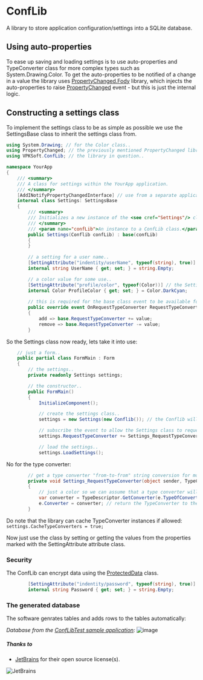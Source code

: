 # ConfLib
A library to store application configuration/settings into a SQLite database.

## Using auto-properties
To ease up saving and loading settings is to use auto-properties and TypeConverter class for more complex types such as System.Drawing.Color. To get the auto-properties to be notified of a change in a value the library uses [PropertyChanged.Fody](https://github.com/Fody/PropertyChanged) library, which injects the auto-properties to raise [PropertyChanged](docs.microsoft.com/en-us/dotnet/api/system.componentmodel.inotifypropertychanged.propertychanged) event - but this is just the internal logic.

## Constructing a settings class
To implement the settings class to be as simple as possible we use the SettingsBase class to inherit the settings class from.
```C#
using System.Drawing; // for the Color class..
using PropertyChanged; // the previously mentioned PropertyChanged library..
using VPKSoft.ConfLib; // the library in question..

namespace YourApp
{
    /// <summary>
    /// A class for settings within the YourApp application.
    /// </summary>
    [AddINotifyPropertyChangedInterface] // use from a separate application requires this attribute from the PropertyChanged library..
    internal class Settings: SettingsBase
    {
        /// <summary>
        /// Initializes a new instance of the <see cref="Settings"/> class.
        /// </summary>
        /// <param name="confLib">An instance to a ConfLib class.</param>
        public Settings(Conflib confLib) : base(confLib)
        {
        }
    
        // a setting for a user name..
        [SettingAttribute("indentity/userName", typeof(string), true)] // the SettingAttribute must be set for a setting value..
        internal string UserName { get; set; } = string.Empty;    

        // a color value for some use..
        [SettingAttribute("profile/color", typeof(Color))] // the SettingAttribute must be set for a setting value..
        internal Color ProfileColor { get; set; } = Color.DarkCyan;
        
        // this is required for the base class event to be available for subscription..
        public override event OnRequestTypeConverter RequestTypeConverter
        {
            add => base.RequestTypeConverter += value;
            remove => base.RequestTypeConverter -= value;
        }        
```
So the Settings class now ready, lets take it into use:
```C#
    // just a form..
    public partial class FormMain : Form
    {
        // the settings..
        private readonly Settings settings;

        // the constructor..
        public FormMain()
        {
            InitializeComponent();

            // create the settings class..
            settings = new Settings(new Conflib()); // the Conflib will create a folder and a SQLite database automatically to %LOCALAPPDATA%\YourApp

            // subscribe the event to allow the Settings class to request a TypeConverter for more complex types..
            settings.RequestTypeConverter += Settings_RequestTypeConverter;

            // load the settings..
            settings.LoadSettings();
```
No for the type converter:
```C#
        // get a type converter "from-to-from" string conversion for more complex types..
        private void Settings_RequestTypeConverter(object sender, TypeConverterEventArgs e)
        {
            // just a color so we can assume that a type converter will be found..
            var converter = TypeDescriptor.GetConverter(e.TypeOfConverter);
            e.Converter = converter; // return the TypeConverter to the class instance via the event arguments..
        }
```
Do note that the library can cache TypeConverter instances if allowed: `settings.CacheTypeConverters = true;`

Now just use the class by setting or getting the values from the properties marked with the SettingAttribute attribute class.

### Security
The ConfLib can encrypt data using the [ProtectedData](docs.microsoft.com/en-us/dotnet/api/system.security.cryptography.protecteddata) class.
```C#
        [SettingAttribute("indentity/password", typeof(string), true)] // just set the Secure value to true..
        internal string Password { get; set; } = string.Empty;
```

### The generated database
The software genrates tables and adds rows to the tables automatically:

_Database from the [ConfLibTest sample application](https://github.com/VPKSoft/ConfLib/tree/master/ConfLibTest):_
![image](https://user-images.githubusercontent.com/40712699/65828441-a0fd1d00-e2a3-11e9-9457-1941b6fdd8b1.png)

##### Thanks to
* [JetBrains](http://www.jetbrains.com) for their open source license(s).

![JetBrains](http://www.vpksoft.net/site/External/JetBrains/jetbrains.svg)
